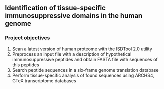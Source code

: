 ## Identification of tissue-specific immunosuppressive domains in the human genome

### Project objectives

1. Scan a latest version of human proteome with the ISDTool 2.0 utility
2. Preprocess an input file with a description of hypothetical immunosuppressive peptides and obtain FASTA file with sequences of this peptides
3. Search peptide sequences in a six-frame genome translation database
4. Perform tissue-specific analysis of found sequences using ARCHS4, GTeX transcriptome databases
